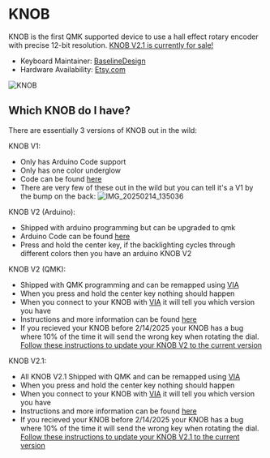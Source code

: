 # KNOB
KNOB is the first QMK supported device to use a hall effect rotary encoder with precise 12-bit resolution. 
[KNOB V2.1 is currently for sale!](https://www.etsy.com/listing/1748096655/knob-v2-volume-media-controller)

* Keyboard Maintainer: [BaselineDesign](https://github.com/BaselineDesign)
* Hardware Availability: [Etsy.com](https://www.etsy.com/listing/1748096655/knob-v2-volume-media-controller)

![KNOB](https://github.com/user-attachments/assets/2c5d7582-cdef-45be-adfb-913d4c559ec1)

## Which KNOB do I have?
There are essentially 3 versions of KNOB out in the wild:

KNOB V1:
* Only has Arduino Code support
* Only has one color underglow
* Code can be found [here](https://github.com/BaselineDesign/BaselineDesign-Knob/tree/main/KNOB_Arduino/BaselineDesign_KNOB_V1_Arduino)
* There are very few of these out in the wild but you can tell it's a V1 by the bump on the back:
![IMG_20250214_135036](https://github.com/user-attachments/assets/1a7074e6-e142-44f4-8527-b934c4e09c1a)

KNOB V2 (Arduino):
* Shipped with arduino programming but can be upgraded to qmk
* Arduino Code can be found [here](https://github.com/BaselineDesign/BaselineDesign-Knob/tree/main/KNOB_Arduino/BaselineDesign_KNOB_V2_Arduino)
* Press and hold the center key, if the backlighting cycles through different colors then you have an arduino KNOB V2

KNOB V2 (QMK):
* Shipped with QMK programming and can be remapped using [VIA](https://usevia.app/)
* When you press and hold the center key nothing should happen
* When you connect to your KNOB with [VIA](https://usevia.app/) it will tell you which version you have
* Instructions and more information can be found [here](https://github.com/BaselineDesign/BaselineDesign-Knob/tree/main/KNOB_V2_QMK/knobv2)
* If you recieved your KNOB before 2/14/2025 your KNOB has a bug where 10% of the time it will send the wrong key when rotating the dial. [Follow these instructions to update your KNOB V2 to the current version](https://github.com/BaselineDesign/BaselineDesign-Knob/blob/main/KNOB_V2_QMK/knobv2/KNOBV2_Update_Firmare_Instructions.md)

KNOB V2.1:
* All KNOB V2.1 Shipped with QMK and can be remapped using [VIA](https://usevia.app/)
* When you press and hold the center key nothing should happen
* When you connect to your KNOB with [VIA](https://usevia.app/) it will tell you which version you have
*  Instructions and more information can be found [here](https://github.com/BaselineDesign/BaselineDesign-Knob/tree/main/KNOB_V2_QMK/knobv2_1)
* If you recieved your KNOB before 2/14/2025 your KNOB has a bug where 10% of the time it will send the wrong key when rotating the dial. [Follow these instructions to update your KNOB V2.1 to the current version](https://github.com/BaselineDesign/BaselineDesign-Knob/blob/main/KNOB_V2_QMK/knobv2_1/KNOBV2_1_Update_Firmare_Instructions.md)


